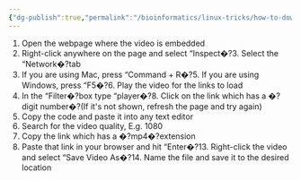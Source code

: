 ```yaml
---
{"dg-publish":true,"permalink":"/bioinformatics/linux-tricks/how-to-download-embedded-vimeo-videos/"}
---
```



1. Open the webpage where the video is embedded
2. Right-click anywhere on the page and select “Inspect�?3. Select the “Network�?tab
4. If you are using Mac, press “Command + R�?5. If you are using Windows, press “F5�?6. Play the video for the links to load
7. In the “Filter�?box type “player�?8. Click on the link which has a �? digit number�?(If it's not shown, refresh the page and try again)
9. Copy the code and paste it into any text editor
10. Search for the video quality, E.g. 1080
11. Copy the link which has a �?mp4�?extension
12. Paste that link in your browser and hit “Enter�?13. Right-click the video and select “Save Video As�?14. Name the file and save it to the desired location

